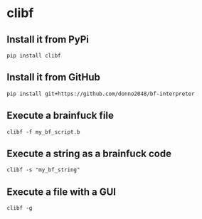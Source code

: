 # clibf

## Install it from PyPi

```
pip install clibf
```

## Install it from GitHub

```
pip install git+https://github.com/donno2048/bf-interpreter
```

## Execute a brainfuck file

```
clibf -f my_bf_script.b
```

## Execute a string as a brainfuck code

```
clibf -s "my_bf_string"
```

## Execute a file with a GUI

```
clibf -g
```
